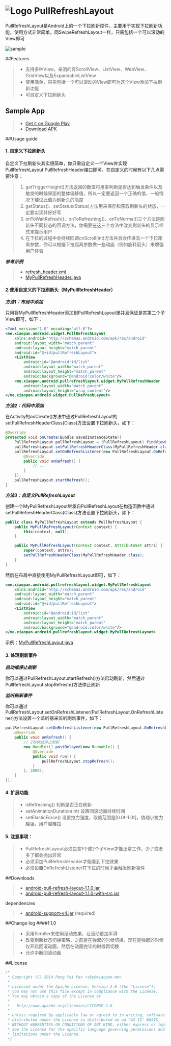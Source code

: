 # ![Logo](https://github.com/xiaopansky/PullRefreshLayout/raw/master/app/src/main/res/drawable-mdpi/ic_launcher.png) PullRefreshLayout

PullRefreshLayout是Android上的一个下拉刷新控件，主要用于实现下拉刷新功能，使用方式非常简单，同SwipeRefreshLayout一样，只需包括一个可以滚动的View即可

![sample](https://github.com/xiaopansky/PullRefreshLayout/raw/master/docs/sample.jpg)

##Features
>* 支持多种View，亲测的有ScrollView、ListView、WebView、GridView以及ExpandableListView
>* 使用简单，只需包括一个可以滚动的View即可为这个View添加下拉刷新功能
>* 可自定义下拉刷新头

## Sample App
>* [Get it on Google Play](https://play.google.com/store/apps/details?id=me.xiaopan.android.pullrefreshlayout)
>* [Download APK](https://github.com/xiaopansky/PullRefreshLayout/raw/master/releases/PullRefreshLayout-1.1.0.apk)

##Usage guide
#### 1. 自定义下拉刷新头
自定义下拉刷新头其实很简单，你只需自定义一个View并实现PullRefreshLayout.PullRefreshHeader接口即可。在自定义的时候有以下几点需要注意：
> 1. getTriggerHeight()方法返回的数值将用来判断是否达到触发条件以及触发的时候界面的整体偏移值，所以一定要返回一个正确的值，一般情况下建议此值为刷新头的高度
> 2. getStatus()、setStatus(Status)方法用来保存和获取刷新头的状态，一定要实现并好好写
> 3. onToWaitRefresh()、onToRefreshing()、onToNormal()三个方法是刷新头不同状态的回调方法，你需要在这三个方法中改变刷新头的显示样式来提示用户
> 4. 在下拉的过程中会持续回调onScroll(int)方法并且会传进去一个下拉距离参数，你可以根据下拉距离参数做一些动画（例如旋转箭头）来增强用户体验

***参考示例***

>* [refresh_header.xml](https://github.com/xiaopansky/PullRefreshLayout/raw/master/app/src/main/res/layout/refresh_header.xml)
>* [MyPullRefreshHeader.java](https://github.com/xiaopansky/PullRefreshLayout/raw/master/app/src/main/java/me/xiaopan/android/pullrefreshlayout/widget/MyPullRefreshLayout.java)

#### 2.使用自定义的下拉刷新头（MyPullRefreshHeader）

***方法1：布局中添加***

只用将MyPullRefreshHeader添加到PullRefreshLayout里并且保证是其第二个子View即可，如下：
```xml
<?xml version="1.0" encoding="utf-8"?>
<me.xiaopan.android.widget.PullRefreshLayout
    xmlns:android="http://schemas.android.com/apk/res/android"
    android:layout_width="match_parent"
    android:layout_height="match_parent"
    android:id="@+id/pullRefreshLayout">
    <ListView
        android:id="@android:id/list"
        android:layout_width="match_parent"
        android:layout_height="match_parent"
        android:background="@android:color/white"/>
    <me.xiaopan.android.pullrefreshlayout.widget.MyPullRefreshHeader
        android:layout_width="match_parent"
        android:layout_height="wrap_content"/>
</me.xiaopan.android.widget.PullRefreshLayout>
```

***方法2：代码中添加***

在Activity的onCreate()方法中通过PullRefreshLayout的setPullRefreshHeaderClass(Class)方法设置下拉刷新头，如下：
```java
@Override
protected void onCreate(Bundle savedInstanceState){
    PullRefreshLayout pullRefreshLayout = (PullRefreshLayout) findViewById(R.id.pullrefreshlayout);
    pullRefreshLayout.setPullRefreshHeaderClass(MyPullRefreshHeader.class);
    pullRefreshLayout.setOnRefreshListener(new PullRefreshLayout.OnRefreshListener() {
        @Override
        public void onRefresh() {
            // ...
        }
    });
    pullRefreshLayout.startRefresh();
}
```

***方法3：自定义PullRefreshLayout***

创建一个MyPullRefreshLayout继承自PullRefreshLayout在构造函数中通过setPullRefreshHeaderClass(Class)方法设置下拉刷新头，如下：
```java
public class MyPullRefreshLayout extends PullRefreshLayout {
    public MyPullRefreshLayout(Context context) {
        this(context, null);
    }

    public MyPullRefreshLayout(Context context, AttributeSet attrs) {
        super(context, attrs);
        setPullRefreshHeaderClass(MyPullRefreshHeader.class);
    }
}
```
然后在布局中直接使用MyPullRefreshLayout即可，如下：
```xml
<me.xiaopan.android.pullrefreshlayout.widget.MyPullRefreshLayout
    xmlns:android="http://schemas.android.com/apk/res/android"
    android:layout_width="match_parent"
    android:layout_height="match_parent"
    android:id="@+id/pullRefreshLayout">
    <ListView
        android:id="@android:id/list"
        android:layout_width="match_parent"
        android:layout_height="match_parent"
        android:background="@android:color/white"/>
</me.xiaopan.android.pullrefreshlayout.widget.MyPullRefreshLayout>
```
示例：[MyPullRefreshLayout.java](https://github.com/xiaopansky/PullRefreshLayout/raw/master/app/src/main/java/me/xiaopan/android/pullrefreshlayout/widget/MyPullRefreshLayout.java)

#### 3. 处理刷新事件
***启动或停止刷新***

你可以通过PullRefreshLayout.startRefresh()方法启动刷新，然后通过PullRefreshLayout.stopRefresh()方法停止刷新

***监听刷新事件***

你可以通过PullRefreshLayout.setOnRefreshListener(PullRefreshLayout.OnRefreshListener)方法设置一个监听器来监听刷新事件，如下：
```java
pullRefreshLayout.setOnRefreshListener(new PullRefreshLayout.OnRefreshListener() {
    @Override
    public void onRefresh() {
        // 2秒钟后停止刷新
        new Handler().postDelayed(new Runnable() {
            @Override
            public void run() {
                pullRefreshLayout.stopRefresh();
            }
        }, 2000);
    }
});
```

#### 4. 扩展功能
>* isRefreshing() 判断是否正在刷新
>* setAnimationDuration(int) 设置回滚动画持续时间
>* setElasticForce() 设置拉力强度，取值范围是[0.0f-1.0f]，值越小拉力越强，用户越难拉

#### 5. 注意事项：
>* PullRefreshLayout必须包含1个或2个子View才能正常工作，少了或者多了都会抛出异常
>* 必须添加PullRefreshHeader才能看到下拉效果
>* 必须设置OnRefreshListener在下拉的时候才会触发刷新事件

##Downloads
>* [android-pull-refresh-layout-1.1.0.jar](https://github.com/xiaopansky/PullRefreshLayout/raw/master/releases/android-pull-refresh-layout-1.1.0.jar)
>* [android-pull-refresh-layout-1.1.0-with-src.jar](https://github.com/xiaopansky/PullRefreshLayout/raw/master/releases/android-pull-refresh-layout-1.1.0-with-src.jar)

dependencies
>* [android-support-v4.jar](https://github.com/xiaopansky/HappyImageLoader/raw/master/libs/android-support-v4.jar) (required)

##Change log
####1.1.0
>* 采用Scroller来使用滚动效果，让滚动更加平滑
>* 改变刷新状态切换策略，之前是在弹起的时候切换，现在是弹起的时候仅开启回滚动画，然后在动画完毕的时候再切换
>* 允许中断回滚动画

##License
```java
/*
 * Copyright (C) 2014 Peng fei Pan <sky@xiaopan.me>
 * 
 * Licensed under the Apache License, Version 2.0 (the "License");
 * you may not use this file except in compliance with the License.
 * You may obtain a copy of the License at
 * 
 *   http://www.apache.org/licenses/LICENSE-2.0
 * 
 * Unless required by applicable law or agreed to in writing, software
 * distributed under the License is distributed on an "AS IS" BASIS,
 * WITHOUT WARRANTIES OR CONDITIONS OF ANY KIND, either express or implied.
 * See the License for the specific language governing permissions and
 * limitations under the License.
 */
```
